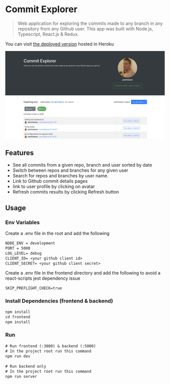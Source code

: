 # Commit Explorer

> Web application for exploring the commits made to any branch in any repository from any Github user. This app was built with Node.js, Typescript, React.js & Redux.

You can visit [the deployed version](https://mygithubhistory.herokuapp.com) hosted in Heroku 

![screenshot](https://github.com/pedritobata/my-git-history/blob/master/screenshot-2020-12-10-21.51.49.png)

## Features

- See all commits from a given repo, branch and user sorted by date
- Switch between repos and branches for any given user
- Search for repos and branches by user name. 
- Link to Github commit details pages
- link to user profile by clicking on avatar
- Refresh commits results by clicking Refresh button


## Usage

### Env Variables

Create a .env file in the root and add the following

```
NODE_ENV = development
PORT = 5000
LOG_LEVEL= debug
CLIENT_ID= <your github client id>
CLIENT_SECRET= <your github client secret>
```

Create a .env file in the frontend directory and add the following to avoid a react-scripts jest dependency issue

```
SKIP_PREFLIGHT_CHECK=true
```

### Install Dependencies (frontend & backend)

```
npm install
cd frontend
npm install
```

### Run

```
# Run frontend (:3000) & backend (:5000)
# In the project root run this command
npm run dev

# Run backend only
# In the project root run this command
npm run server
```

